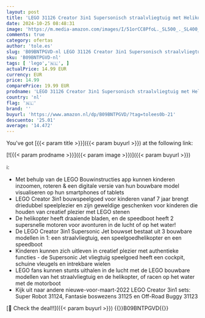 ```yaml
---
layout: post
title: 'LEGO 31126 Creator 3in1 Supersonisch straalvliegtuig met Helikopter en Speedboot Bouwopties  Creatief Constructie Speelgoed voor Jongens en Meisjes'
date: 2024-10-25 08:48:31
image: 'https://m.media-amazon.com/images/I/51orCC8PfoL._SL500_._SL400_.jpg'
comments: true
category: ofertas
author: 'tole.es'
slug: 'B09BNTPGVD-nl LEGO 31126 Creator 3in1 Supersonisch straalvliegtuig met...'
sku: 'B09BNTPGVD-nl'
tags: [ 'lego','🇳🇱', ]
actualPrice: 14.99 EUR
currency: EUR
price: 14.99
comparePrice: 19.99 EUR
prodname: 'LEGO 31126 Creator 3in1 Supersonisch straalvliegtuig met Helikopter en Speedboot Bouwopties  Creatief Constructie Speelgoed voor Jongens en Meisjes'
country: 'nl'
flag: '🇳🇱'
brand: ''
buyurl: 'https://www.amazon.nl/dp/B09BNTPGVD/?tag=tolees0b-21'
descuento: '25.01'
average: '14.472'
---
```


You've got [{{< param title >}}]({{< param buyurl >}}) at the following link:

[![{{< param prodname >}}]({{< param image >}})]({{< param buyurl >}})

ℹ️:

- Met behulp van de LEGO Bouwinstructies app kunnen kinderen inzoomen, roteren & een digitale versie van hun bouwbare model visualiseren op hun smartphones of tablets
- LEGO Creator 3in1 bouwspeelgoed voor kinderen vanaf 7 jaar brengt driedubbel speelplezier en zijn geweldige geschenken voor kinderen die houden van creatief plezier met LEGO stenen
- De helikopter heeft draaiende bladen, en de speedboot heeft 2 supersnelle motoren voor avonturen in de lucht of op het water!
- De LEGO Creator 3in1 Supersonic Jet bouwset bestaat uit 3 bouwbare modellen in 1: een straalvliegtuig, een speelgoedhelikopter en een speedboot
- Kinderen kunnen zich uitleven in creatief plezier met authentieke functies - de Supersonic Jet vliegtuig speelgoed heeft een cockpit, schuine vleugels en intrekbare wielen
- LEGO fans kunnen stunts uithalen in de lucht met de LEGO bouwbare modellen van het straalvliegtuig en de helikopter, of racen op het water met de motorboot
- Kijk uit naar andere nieuwe-voor-maart-2022 LEGO Creator 3in1 sets: Super Robot 31124, Fantasie boswezens 31125 en Off-Road Buggy 31123

[🛒 Check the deal!!]({{< param buyurl >}})
{{<world>}}B09BNTPGVD{{</world>}}
